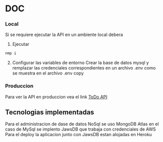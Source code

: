 # DOC

### Local
Si se requiere ejecutar la API en un ambiente local debera 
1. Ejecutar 
```bash
nmp i 
```
2. Configurar las variables de entorno
Crear la base de datos mysql y remplazar las credenciales correspondientes en un archivo .env como se muestra en el archivo .env copy

### Produccion
Para ver la API en produccion vea el link [ToDo API](https://todoseg.herokuapp.com/)

## Tecnologias implementadas 
Para el administracion de dase de datos NoSql se uso MongoDB Atlas en el caso de MySql se implento JawsDB que trabaja con credenciales de AWS
Para el deploy la aplicacion junto con JawsDB estan alojadas en Heroku 